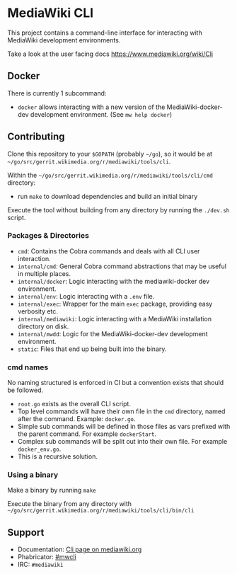 # MediaWiki CLI

This project contains a command-line interface for interacting with MediaWiki
development environments.

Take a look at the user facing docs https://www.mediawiki.org/wiki/Cli

## Docker

There is currently 1 subcommand:

- `docker` allows interacting with a new version of the MediaWiki-docker-dev development environment. (See `mw help docker`)

## Contributing

Clone this repository to your `$GOPATH` (probably `~/go`), so it would be at
`~/go/src/gerrit.wikimedia.org/r/mediawiki/tools/cli`.

Within the `~/go/src/gerrit.wikimedia.org/r/mediawiki/tools/cli/cmd` directory:

- run `make` to download dependencies and build an initial binary

Execute the tool without building from any directory by running the `./dev.sh` script.

### Packages & Directories

- `cmd`: Contains the Cobra commands and deals with all CLI user interaction.
- `internal/cmd`: General Cobra command abstractions that may be useful in multiple places.
- `internal/docker`: Logic interacting with the mediawiki-docker dev environment.
- `internal/env`: Logic interacting with a `.env` file.
- `internal/exec`: Wrapper for the main `exec` package, providing easy verbosity etc.
- `internal/mediawiki`: Logic interacting with a MediaWiki installation directory on disk.
- `internal/mwdd`: Logic for the MediaWiki-docker-dev development environment.
- `static`: Files that end up being built into the binary.

### cmd names

No naming structured is enforced in CI but a convention exists that should be followed.

- `root.go` exists as the overall CLI script.
- Top level commands will have their own file in the `cmd` directory, named after the command. Example: `docker.go`.
- Simple sub commands will be defined in those files as vars prefixed with the parent command. For example `dockerStart`.
- Complex sub commands will be split out into their own file. For example `docker_env.go`.
- This is a recursive solution.

### Using a binary

Make a binary by running `make`

Execute the binary from any directory with `~/go/src/gerrit.wikimedia.org/r/mediawiki/tools/cli/bin/cli`

## Support

- Documentation: [Cli page on mediawiki.org](https://www.mediawiki.org/wiki/Cli)
- Phabricator: [#mwcli](https://phabricator.wikimedia.org/project/view/5331/)
- IRC: `#mediawiki`
